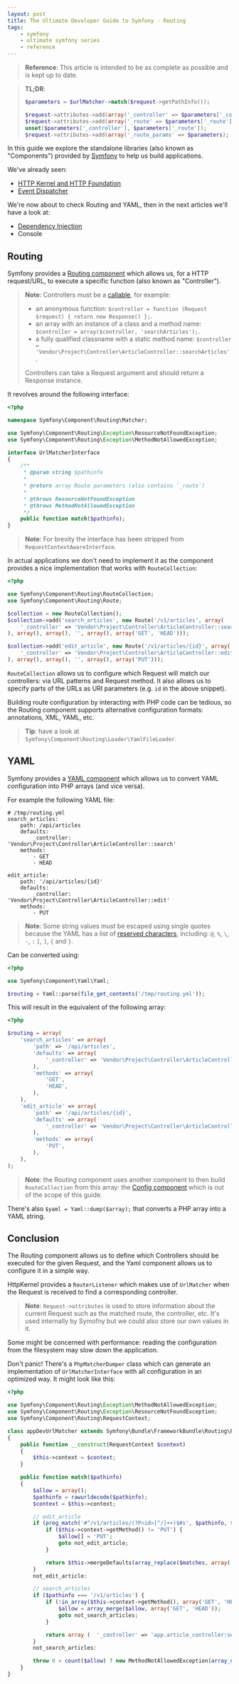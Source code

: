 ```yaml
---
layout: post
title: The Ultimate Developer Guide to Symfony - Routing
tags:
    - symfony
    - ultimate symfony series
    - reference
---
```


> **Reference**: This article is intended to be as complete as possible and is
> kept up to date.

> **TL;DR**:
>
> ```php
> $parameters = $urlMatcher->match($request->getPathInfo());
>
> $request->attributes->add(array('_controller' => $parameters['_controller']);
> $request->attributes->add(array('_route' => $parameters['_route']);
> unset($parameters['_controller'], $parameters['_route']);
> $request->attributes->add(array('_route_params' => $parameters);
> ```

In this guide we explore the standalone libraries (also known as "Components")
provided by [Symfony](http://symfony.com) to help us build applications.

We've already seen:

* [HTTP Kernel and HTTP Foundation](/2016/02/03/ultimate-symfony-http-kernel.html)
* [Event Dispatcher](/2016/02/10/ultimate-symfony-event-dispatcher.html)

We're now about to check Routing and YAML, then in the next articles we'll have a look at:

* [Dependency Injection](/2016/02/24.ultimate-symfony-dependency-injection.html)
* Console

## Routing

Symfony provides a [Routing component](http://symfony.com/doc/current/components/routing/introduction.html)
which allows us, for a HTTP request/URL, to execute a specific function (also known as "Controller").

> **Note**: Controllers must be a [callable](http://php.net/manual/en/language.types.callable.php),
> for example:
>
> * an anonymous function: `$controller = function (Request $request) { return new Response() };`.
> * an array with an instance of a class and a method name:
>   `$controller = array($controller, 'searchArticles');`.
> * a fully qualified classname with a static method name:
>  `$controller = 'Vendor\Project\Controller\ArticleController::searchArticles'`.
>
> Controllers can take a Request argument and should return a Response instance.

It revolves around the following interface:

```php
<?php

namespace Symfony\Component\Routing\Matcher;

use Symfony\Component\Routing\Exception\ResourceNotFoundException;
use Symfony\Component\Routing\Exception\MethodNotAllowedException;

interface UrlMatcherInterface
{
    /**
     * @param string $pathinfo
     *
     * @return array Route parameters (also contains `_route`)
     *
     * @throws ResourceNotFoundException
     * @throws MethodNotAllowedException
     */
    public function match($pathinfo);
}
```

> **Note**: For brevity the interface has been stripped from `RequestContextAwareInterface`.

In actual applications we don't need to implement it as the component provides
a nice implementation that works with `RouteCollection`:

```php
<?php

use Symfony\Component\Routing\RouteCollection;
use Symfony\Component\Routing\Route;

$collection = new RouteCollection();
$collection->add('search_articles', new Route('/v1/articles', array(
    '_controller' => 'Vendor\Project\Controller\ArticleController::search',
), array(), array(), '', array(), array('GET', 'HEAD')));

$collection->add('edit_article', new Route('/v1/articles/{id}', array(
    '_controller' => 'Vendor\Project\Controller\ArticleController::edit',
), array(), array(), '', array(), array('PUT')));
```

`RouteCollection` allows us to configure which Request will match our controllers:
via URL patterns and Request method. It also allows us to specify parts of the URLs
as URI parameters (e.g. `id` in the above snippet).

Building route configuration by interacting with PHP code can be tedious, so the
Routing component supports alternative configuration formats: annotations, XML, YAML, etc.

> **Tip**: have a look at `Symfony\Component\Routing\Loader\YamlFileLoader`.

## YAML

Symfony provides a [YAML component](http://symfony.com/doc/current/components/yaml/introduction.html)
which allows us to convert YAML configuration into PHP arrays (and vice versa).

For example the following YAML file:

```
# /tmp/routing.yml
search_articles:
    path: /api/articles
    defaults:
        _controller: 'Vendor\Project\Controller\ArticleController::search'
    methods:
        - GET
        - HEAD

edit_article:
    path: '/api/articles/{id}'
    defaults:
        _controller: 'Vendor\Project\Controller\ArticleController::edit'
    methods:
        - PUT
```

> **Note**: Some string values must be escaped using single quotes because the YAML
> has a list of [reserved characters](http://stackoverflow.com/a/22235064), including:
> `@`, `%`, `\`, `-`, `:` `[`, `]`, `{` and `}`.

Can be converted using:

```php
<?php

use Symfony\Component\Yaml\Yaml;

$routing = Yaml::parse(file_get_contents('/tmp/routing.yml'));
```

This will result in the equivalent of the following array:

```php
<?php

$routing = array(
    'search_articles' => array(
        'path' => '/api/articles',
        'defaults' => array(
            '_controller' => 'Vendor\Project\Controller\ArticleController::search',
        ),
        'methods' => array(
            'GET',
            'HEAD',
        ),
    ),
    'edit_article' => array(
        'path' => '/api/articles/{id}',
        'defaults' => array(
            '_controller' => 'Vendor\Project\Controller\ArticleController::edit',
        ),
        'methods' => array(
            'PUT',
        ),
    ),
);
```

> **Note**: the Routing component uses another component to then build `RouteCollection`
> from this array: the [Config component](http://symfony.com/doc/current/components/config/introduction.html)
> which is out of the scope of this guide.

There's also `$yaml = Yaml::dump($array);` that converts a PHP array into a YAML
string.

## Conclusion

The Routing component allows us to define which Controllers should be executed
for the given Request, and the Yaml component allows us to configure it in a simple way.

HttpKernel provides a `RouterListener` which makes use of `UrlMatcher` when the
Request is received to find a corresponding controller.

> **Note**: `Request->attributes` is used to store information about the current
> Request such as the matched route, the controller, etc. It's used internally
> by Symofny but we could also store our own values in it.

Some might be concerned with performance: reading the configuration from the
filesystem may slow down the application.

Don't panic! There's a `PhpMatcherDumper` class which can generate an implementation
of `UrlMatcherInterface` with all configuration in an optimized way. It might look
like this:

```php
<?php

use Symfony\Component\Routing\Exception\MethodNotAllowedException;
use Symfony\Component\Routing\Exception\ResourceNotFoundException;
use Symfony\Component\Routing\RequestContext;

class appDevUrlMatcher extends Symfony\Bundle\FrameworkBundle\Routing\RedirectableUrlMatcher
{
    public function __construct(RequestContext $context)
    {
        $this->context = $context;
    }

    public function match($pathinfo)
    {
        $allow = array();
        $pathinfo = rawurldecode($pathinfo);
        $context = $this->context;

        // edit_article
        if (preg_match('#^/v1/articles/(?P<id>[^/]++)$#s', $pathinfo, $matches)) {
            if ($this->context->getMethod() != 'PUT') {
                $allow[] = 'PUT';
                goto not_edit_article;
            }

            return $this->mergeDefaults(array_replace($matches, array('_route' => 'edit_article')), array (  '_controller' => 'Vendor\Project\Controller\ArticleController::edit',));
        }
        not_edit_article:

        // search_articles
        if ($pathinfo === '/v1/articles') {
            if (!in_array($this->context->getMethod(), array('GET', 'HEAD'))) {
                $allow = array_merge($allow, array('GET', 'HEAD'));
                goto not_search_articles;
            }

            return array (  '_controller' => 'app.article_controller:search',  '_route' => 'Vendor\Project\Controller\ArticleController::search',);
        }
        not_search_articles:

        throw 0 < count($allow) ? new MethodNotAllowedException(array_unique($allow)) : new ResourceNotFoundException();
    }
}
```
